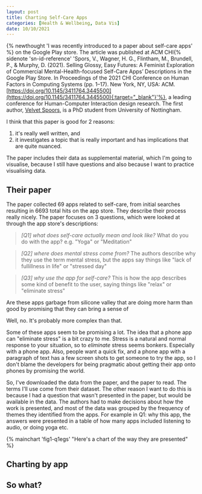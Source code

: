 ```yaml
---
layout: post
title: Charting Self-Care Apps
categories: [Health & Wellbeing, Data Vis]
date: 10/10/2021
---
```


{% newthought 'I was recently introduced to a paper about self-care apps' %} on the Google Play store. <!--more-->The article was published at ACM CHI{% sidenote 'sn-id-reference' 'Spors, V., Wagner, H. G., Flintham, M., Brundell, P., & Murphy, D. (2021). Selling Glossy, Easy Futures: A Feminist Exploration of Commercial Mental-Health-focused Self-Care Apps’ Descriptions in the Google Play Store. In Proceedings of the 2021 CHI Conference on Human Factors in Computing Systems (pp. 1–17). New York, NY, USA: ACM. [https://doi.org/10.1145/3411764.3445500](https://doi.org/10.1145/3411764.3445500){:target="_blank"}'%}, a leading conference for Human-Computer Interaction design research. The first author, [Velvet Spoors](https://dl.acm.org/profile/99659365614), is a PhD student from University of Nottingham.

I think that this paper is good for 2 reasons:

1. it's really well written, and
2. it investigates a topic that is really important and has implications that are quite nuanced.

The paper includes their data as supplemental material, which I'm going to visualise, because I still have questions and also because I want to practice visualising data. 

## Their paper

The paper collected 69 apps related to self-care, from initial searches resulting in 6693 total hits on the app store. They describe their process really nicely. The paper focuses on 3 questions, which were looked at through the app store's descriptions:

> _[Q1] what does self-care actually mean and look like?_ What do you do with the app? e.g. "Yoga" or "Meditation"

> _[Q2] where does mental stress come from?_ The authors describe why they use the term mental stress, but the apps say things like "lack of fullillness in life" or "stressed day"

> _[Q3] why use the app for self-care?_ This is how the app describes some kind of benefit to the user, saying things like "relax" or "eliminate stress"

Are these apps garbage from silicone valley that are doing more harm than good by promising that they can bring a sense of 

Well, no. It's probably more complex than that. 

Some of these apps seem to be promising a lot. The idea that a phone app can "eliminate stress" is a bit crazy to me. Stress is a natural and normal response to your situation, so to _eliminate_ stress seems bonkers. Especially with a phone app. Also, people want a quick fix, and a phone app with a paragraph of text has a few screen shots to get someone to try the app, so I don't blame the developers for being pragmatic about getting their app onto phones by promising the world. 

So, I've downloaded the data from the paper, and the paper to read. The terms I'll use come from their dataset. The other reason I want to do this is because I had a question that wasn't presented in the paper, but would be available in the data. The authors had to make decisions about how the work is presented, and most of the data was grouped by the frequency of themes they identified from the apps. For example in Q1: why this app, the answers were presented in a table of how many apps included listening to audio, or doing yoga etc. 

{% mainchart 'fig1-q1egs' "Here's a chart of the way they are presented" %}



## Charting by app


## So what?





<script src="https://cdnjs.cloudflare.com/ajax/libs/d3/3.4.12/d3.js"></script>
<script src="{{site.baseurl}}/js/csca_post/figs.js"></script>
